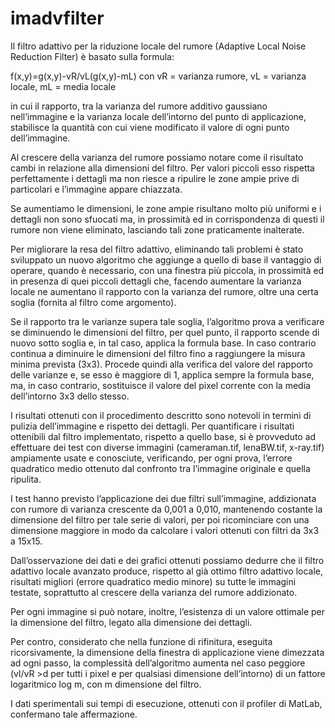# imadvfilter
Il filtro adattivo per la riduzione locale del rumore (Adaptive Local Noise Reduction Filter) è basato sulla formula:

f(x,y)=g(x,y)-vR/vL(g(x,y)-mL) con vR = varianza rumore, vL = varianza locale, mL = media locale

in cui il rapporto, tra la varianza del rumore additivo gaussiano nell’immagine e la varianza locale dell’intorno del punto di applicazione, stabilisce la quantità con cui viene modificato il valore di ogni punto dell’immagine.

Al crescere della varianza del rumore possiamo notare come il risultato cambi in relazione alla dimensioni del filtro. Per valori piccoli esso rispetta perfettamente i dettagli ma non riesce a ripulire le zone ampie prive di particolari e l’immagine appare chiazzata.

Se aumentiamo le dimensioni, le zone ampie risultano molto più uniformi e i dettagli non sono sfuocati ma, in prossimità ed in corrispondenza di questi il rumore non viene eliminato, lasciando tali zone praticamente inalterate.

Per migliorare la resa del filtro adattivo, eliminando tali problemi è stato sviluppato un nuovo algoritmo che aggiunge a quello di base il vantaggio di operare, quando è necessario, con una finestra più piccola, in prossimità ed in presenza di quei piccoli dettagli che, facendo aumentare la varianza locale ne aumentano il rapporto con la varianza del rumore, oltre una certa soglia (fornita al filtro come argomento).

Se il rapporto tra le varianze supera tale soglia, l’algoritmo prova a verificare se diminuendo le dimensioni del filtro, per quel punto, il rapporto scende di nuovo sotto soglia e, in tal caso, applica la formula base. In caso contrario continua a diminuire le dimensioni del filtro fino a raggiungere la misura minima prevista (3x3). Procede quindi alla verifica del valore del rapporto delle varianze e, se esso è maggiore di 1, applica sempre la formula base, ma, in caso contrario, sostituisce il valore del pixel corrente con la media dell’intorno 3x3 dello stesso.

I risultati ottenuti con il procedimento descritto sono notevoli in termini di pulizia dell’immagine e rispetto dei dettagli.
Per quantificare i risultati ottenibili dal filtro implementato, rispetto a quello base, si è provveduto ad effettuare dei test con diverse immagini (cameraman.tif, lenaBW.tif, x-ray.tif) ampiamente usate e conosciute, verificando, per ogni prova, l’errore quadratico medio ottenuto dal confronto tra l’immagine originale e quella ripulita.

I test hanno previsto l’applicazione dei due filtri sull’immagine, addizionata con rumore di varianza crescente da 0,001 a 0,010, mantenendo costante la dimensione del filtro per tale serie di valori, per poi ricominciare con una dimensione maggiore in modo da calcolare i valori ottenuti con filtri da 3x3 a 15x15.

Dall’osservazione dei dati e dei grafici ottenuti possiamo dedurre che il filtro adattivo locale avanzato produce, rispetto al già ottimo filtro adattivo locale, risultati migliori (errore quadratico medio minore) su tutte le immagini testate, soprattutto al crescere della varianza del rumore addizionato.

Per ogni immagine si può notare, inoltre, l’esistenza di un valore ottimale per la dimensione del filtro, legato alla dimensione dei dettagli.

Per contro, considerato che nella funzione di rifinitura, eseguita ricorsivamente, la dimensione della finestra di applicazione viene dimezzata ad ogni passo, la complessità dell’algoritmo aumenta nel caso peggiore (vl/vR >d per tutti i pixel e per qualsiasi dimensione dell’intorno) di un fattore logaritmico log m, con m dimensione del filtro. 

I dati sperimentali sui tempi di esecuzione, ottenuti con il profiler di MatLab, confermano tale affermazione.
